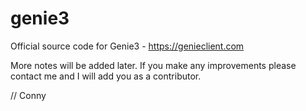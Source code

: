 # genie3

Official source code for Genie3 - https://genieclient.com

More notes will be added later. If you make any improvements please contact me and I will add you as a contributor.

// Conny
